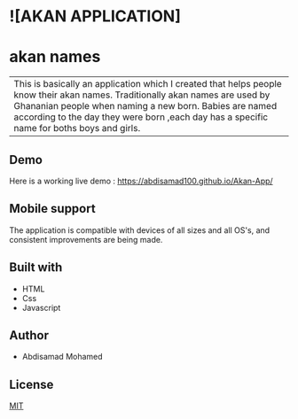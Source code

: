 # ![AKAN APPLICATION]
# akan names
<table>
<tr>
<td>
  This is basically an application which I created that helps people know their akan names. Traditionally akan names are used by  Ghananian people when naming a new born. Babies are named according to the day they were born ,each day has a specific name for boths  boys and girls.
</td>
</tr>
</table>

## Demo
Here is a working live demo : https://abdisamad100.github.io/Akan-App/
## Mobile support
The application is compatible with devices of all sizes and all OS's, and consistent improvements are being made.

## Built with
- HTML
- Css
- Javascript
## Author
- Abdisamad Mohamed
## License
[MIT](https://github.com/Abdisamad100/Portfolio/blob/master/LICENSE.md)
